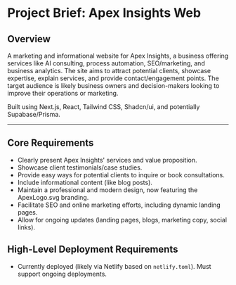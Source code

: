# Project Brief: Apex Insights Web

## Overview

A marketing and informational website for Apex Insights, a business offering services like AI consulting, process automation, SEO/marketing, and business analytics. The site aims to attract potential clients, showcase expertise, explain services, and provide contact/engagement points. The target audience is likely business owners and decision-makers looking to improve their operations or marketing.

Built using Next.js, React, Tailwind CSS, Shadcn/ui, and potentially Supabase/Prisma.

---

## Core Requirements

*   Clearly present Apex Insights' services and value proposition.
*   Showcase client testimonials/case studies.
*   Provide easy ways for potential clients to inquire or book consultations.
*   Include informational content (like blog posts).
*   Maintain a professional and modern design, now featuring the ApexLogo.svg branding.
*   Facilitate SEO and online marketing efforts, including dynamic landing pages.
*   Allow for ongoing updates (landing pages, blogs, marketing copy, social links).

## High-Level Deployment Requirements

*   Currently deployed (likely via Netlify based on `netlify.toml`). Must support ongoing deployments. 